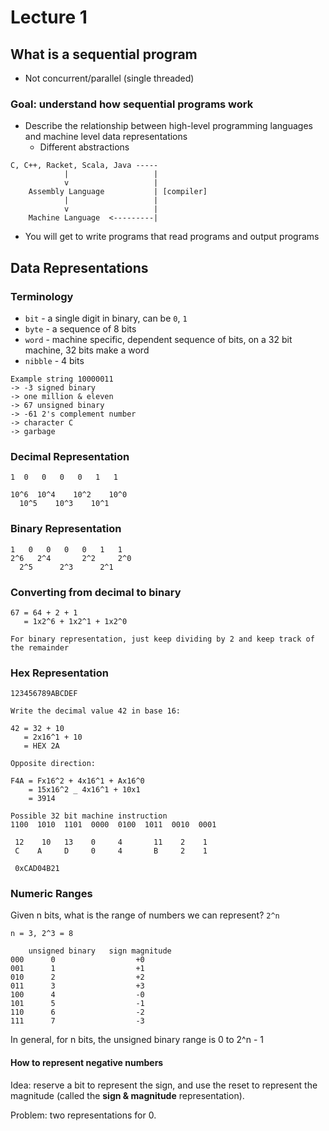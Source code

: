 # Lecture 1

## What is a sequential program

* Not concurrent/parallel (single threaded)

### Goal: understand how sequential programs work

* Describe the relationship between high-level programming languages and machine level data representations
  * Different abstractions

```none
C, C++, Racket, Scala, Java -----
            |                   |
            v                   |
    Assembly Language           | [compiler]
            |                   |
            v                   |
    Machine Language  <---------|
```

* You will get to write programs that read programs and output programs

## Data Representations

### Terminology

* `bit` - a single digit in binary, can be `0`, `1`
* `byte` - a sequence of 8 bits
* `word` - machine specific, dependent sequence of bits, on a 32 bit machine, 32 bits make a word
* `nibble` - 4 bits

```none
Example string 10000011
-> -3 signed binary
-> one million & eleven
-> 67 unsigned binary
-> -61 2's complement number
-> character C
-> garbage
```

### Decimal Representation

```none
1  0   0   0   0   1   1

10^6  10^4    10^2    10^0
  10^5    10^3    10^1
```

### Binary Representation

```none
1   0   0   0   0   1   1
2^6   2^4       2^2     2^0
  2^5      2^3      2^1
```

### Converting from decimal to binary

```none
67 = 64 + 2 + 1
   = 1x2^6 + 1x2^1 + 1x2^0

For binary representation, just keep dividing by 2 and keep track of the remainder
```

### Hex Representation

```none
123456789ABCDEF

Write the decimal value 42 in base 16:

42 = 32 + 10
   = 2x16^1 + 10
   = HEX 2A

Opposite direction:

F4A = Fx16^2 + 4x16^1 + Ax16^0
    = 15x16^2 _ 4x16^1 + 10x1
    = 3914
```

```none
Possible 32 bit machine instruction
1100  1010  1101  0000  0100  1011  0010  0001

 12    10   13    0     4       11    2    1
 C    A     D     0     4       B     2    1

 0xCAD04B21
```

### Numeric Ranges

Given n bits, what is the range of numbers we can represent? `2^n`

```none
n = 3, 2^3 = 8

    unsigned binary   sign magnitude
000      0                  +0
001      1                  +1
010      2                  +2
011      3                  +3
100      4                  -0
101      5                  -1
110      6                  -2
111      7                  -3
```

In general, for n bits, the unsigned binary range is 0 to 2^n - 1

#### How to represent negative numbers

Idea: reserve a bit to represent the sign, and use the reset to represent the magnitude (called the **sign & magnitude** representation).

Problem: two representations for 0.